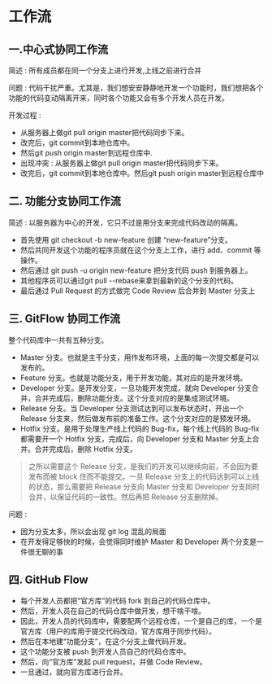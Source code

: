# 工作流



## 一.中心式协同工作流

简述 : 所有成员都在同一个分支上进行开发,上线之前进行合并

问题 : 代码干扰严重。尤其是，我们想安安静静地开发一个功能时，我们想把各个功能的代码变动隔离开来，同时各个功能又会有多个开发人员在开发。

开发过程 : 
- 从服务器上做git pull origin master把代码同步下来。
- 改完后，git commit到本地仓库中。
- 然后git push origin master到远程仓库中.
- 出现冲突 : 从服务器上做git pull origin master把代码同步下来。
- 改完后，git commit到本地仓库中。然后git push origin master到远程仓库中

## 二. 功能分支协同工作流

简述 : 以服务器为中心的开发，它只不过是用分支来完成代码改动的隔离。

- 首先使用 git checkout -b new-feature 创建 “new-feature”分支。
- 然后共同开发这个功能的程序员就在这个分支上工作，进行 add、commit 等操作。
- 然后通过 git push -u origin new-feature 把分支代码 push 到服务器上。
- 其他程序员可以通过git pull --rebase来拿到最新的这个分支的代码。
- 最后通过 Pull Request 的方式做完 Code Review 后合并到 Master 分支上

## 三. GitFlow 协同工作流

整个代码库中一共有五种分支。

- Master 分支。也就是主干分支，用作发布环境，上面的每一次提交都是可以发布的。
- Feature 分支。也就是功能分支，用于开发功能，其对应的是开发环境。
- Developer 分支。是开发分支，一旦功能开发完成，就向 Developer 分支合并，合并完成后，删除功能分支。这个分支对应的是集成测试环境。
- Release 分支。当 Developer 分支测试达到可以发布状态时，开出一个 Release 分支来，然后做发布前的准备工作。这个分支对应的是预发环境。
- Hotfix 分支。是用于处理生产线上代码的 Bug-fix，每个线上代码的 Bug-fix 都需要开一个 Hotfix 分支，完成后，向 Developer 分支和 Master 分支上合并。合并完成后，删除 Hotfix 分支。

>之所以需要这个 Release 分支，是我们的开发可以继续向前，不会因为要发布而被 block 住而不能提交。一旦 Release 分支上的代码达到可以上线的状态，那么需要把 Release 分支向 Master 分支和 Developer 分支同时合并，以保证代码的一致性。然后再把 Release 分支删除掉。


问题 : 
- 因为分支太多，所以会出现 git log 混乱的局面
- 在开发得足够快的时候，会觉得同时维护 Master 和 Developer 两个分支是一件很无聊的事


## 四. GitHub Flow

- 每个开发人员都把“官方库”的代码 fork 到自己的代码仓库中。
- 然后，开发人员在自己的代码仓库中做开发，想干啥干啥。
- 因此，开发人员的代码库中，需要配两个远程仓库，一个是自己的库，一个是官方库（用户的库用于提交代码改动，官方库用于同步代码）。
- 然后在本地建“功能分支”，在这个分支上做代码开发。
- 这个功能分支被 push 到开发人员自己的代码仓库中。
- 然后，向“官方库”发起 pull request，并做 Code Review。
- 一旦通过，就向官方库进行合并。














